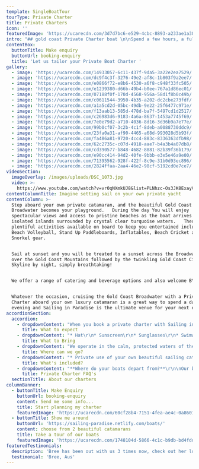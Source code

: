 ```yaml
---
template: SingleBoatTour
tourType: Private Charter
title: Private Charters
icon: ''
featuredImage: 'https://ucarecdn.com/3d7d7bc6-e529-4cbc-8893-a233ae1a3897/'
intro: "## gold coast Private Charter boat \n\nSpend a few hours, a full day or a beautiful evening with friends & family on the calm, clear waters of the Gold Coast Broadwater.  Our sailing catamarans are available for skippered private boat hire and ideal for birthday parties, hens parties, baby showers, family reunions, corporate events or for a unique day out with friends.   Catamarans are widely regarded for their smooth and stable ride as they are very wide and spacious and perfect for social occasions.  What’s more, the 360 panoramic views ensure you will enjoy the Gold Coast scenery at its absolute best as you sail our stunning waterways.\r  \n\n# [Take a tour of our boats.](https://sailing-paradise.netlify.com/boats/)"
contentBox:
  buttonTitle: Make enquiry
  buttonUrl: booking-enquiry
  title: 'Let us tailor your Private Boat Charter '
gallery:
  - image: 'https://ucarecdn.com/14933057-6c11-437f-9da5-3a22e2ea7529/'
  - image: 'https://ucarecdn.com/dc9f4c3f-3276-49e2-af8c-1b803f9a2ee7/'
  - image: 'https://ucarecdn.com/e0866f72-e8b6-4530-a6f8-c948f33fc505/'
  - image: 'https://ucarecdn.com/e1239380-d66b-49b4-b0ee-767a1d86ec01/'
  - image: 'https://ucarecdn.com/07188f0f-170d-4568-956a-58d1f8b0c49b/'
  - image: 'https://ucarecdn.com/c0611544-3950-4b35-a202-dc2cbe273fdf/'
  - image: 'https://ucarecdn.com/a1a5cd2d-05bc-49db-9e22-25f6477c971e/'
  - image: 'https://ucarecdn.com/f13aab13-585d-478d-ba7f-5497cd1d2517/'
  - image: 'https://ucarecdn.com/c26983d6-9183-4a6a-8637-1453a7745f69/'
  - image: 'https://ucarecdn.com/7e0e79d2-a710-4036-8d16-3d36b9a7e77e/'
  - image: 'https://ucarecdn.com/99b0cf07-3c2b-4c1f-8deb-a0088730ddc9/'
  - image: 'https://ucarecdn.com/23fa0a31-af90-4465-a68d-993028d5b93f/'
  - image: 'https://ucarecdn.com/fa486a81-9720-4cc4-883c-8336363dfb98/'
  - image: 'https://ucarecdn.com/62c2735c-c07d-4918-aae7-b4a3b4a07db8/'
  - image: 'https://ucarecdn.com/cd390577-b848-4682-8881-82b39f36b179/'
  - image: 'https://ucarecdn.com/e90cc414-94d2-40fe-9bbb-e3e5e46a9e00/'
  - image: 'https://ucarecdn.com/71395562-928f-422f-8c9e-31b0d93ec896/'
  - image: 'https://ucarecdn.com/2824ffaa-2aa4-46e2-98cf-5192cd0e7ce7/'
videoSection:
  imageOverlay: /images/uploads/DSC_1073.jpg
  video: >-
    https://www.youtube.com/watch?v=vr0qNXmkUJ8&list=PLNhzc-Os3JK8ExayVzzoHVvP2c0-4_oqt
contentColumnTitle: Imagine setting sail on your own private yacht
contentColumn: >-
  Step aboard your own private catamaran, and the beautiful Gold Coast
  Broadwater becomes your playground.   During the day You will enjoy
  spectacular views and access to pristine beaches as the boat arrives at
  isolated islands surrounded by crystal clear turquoise waters.   There are
  plentiful activities available on board to keep you entertained including
  Beach Volleyball, Stand Up Paddleboards, Inflatables, Beach Cricket and
  Snorkel gear.  


  Sail at sunset and you will be treated to a sunset across the Broadwater and
  over the Gold Coast Mountains followed by the twinkling Gold Coast City
  Skyline by night, simply breathtaking!


  We offer a range of catering and beverage options and also welcome BYO.  


  Whatever the occasion, cruising the Gold Coast Broadwater with a Private Boat
  Charter aboard your own luxury catamaran is a great way to spend a day or
  evening and Sailing in Paradise is the ultimate venue for your next event.
accordionSection:
  accordion:
    - dropdownContent: "When you book a private charter with Sailing in Paradise you can expect a quality of service from years of experience in the industry but most of all your can expect a fun day (or evening) on the water that your group will love.\r\n\nFrom your initial enquiry, we aim to make the booking process as simple as possible for you, offering a variety of optional extras including catering, beverages, motorised watersports should you wish to book them. But none of this is obligatory, we also welcome BYO.\r\n\nWe offer a personalised and customised service so if you have any questions or special requirements please feel free to reach out to our team and we will do our best to accommodate you."
      title: What to expect
    - dropdownContent: "* Hat\r\n* Sunscreen\r\n* Sunglasses\r\n* Swimwear\r\n* Towel\r\n* Jacket on cooler days\r\n* Camera\r\n* Easily removable shoes\n* Food and drinks if you wish to BYO"
      title: What to Bring
    - dropdownContent: "We operate in the calm, protected waters of the Gold Coast Broadwater. Where to go very much depends on what you would like to do and how long your boat charter is for so please feel free to discuss this with our team. In a 3 hour charter during the day our guests usually love a swim stop at Wavebreak Island where you can enjoy the range of island activities on board. Your skipper can make recommendations on the day, if you don't wish to swim you could also go up and sail around the millionaires mansions at Sovereign Islands.\r\n\nIn the evening we usually recommend sailing north to watch the sunset and returning to the southern part of the Broadwater to see the city lights after dark which are just beautiful."
      title: Where can we go?
    - dropdownContent: "* Private use of your own beautiful sailing catamaran for 3 to 6 hours.\r\n* Skipper plus 1 crew, (our crew are heaps of fun and have a laid-back yet professional nature) we promise you will love them, Check out our-crew page to meet the gang!\r\n* Island Activities for day charters incl. Stand up Paddle Boards, beach games and cute inflatables\r\n* Use of tablet with premium spotify and sound system on board\r\n* Use of small marine BBQ if required\r\n* Use of large eskies (ice supplied)\r\n* Instaworthy Memento Photos taken by our crew\r\n* Lots of FUN!!"
      title: What's included?
    - dropdownContent: "**Where do your boats depart from?**\r\n\nOur boats are berthed at D9 and D10 at Marina Mirage. Please see the 'contact us' page on our website www.sailinginparadise.com.au for further details and a map. Marina Mirage is about 10 mins from Surfers and 15 mins from Broadbeach.\r\n\n\r\n\n**Where can I park?**\r\n\nThere is plentiful free parking underneath the Marina Mirage Shopping Centre which you are permitted to use.\r\n\n\r****\n\n**What about other transport options?**\r\n\nThere are lots of ways to get to the boat! The most popular (and cost effective/convenient) if often via Maxi Taxis.\r\n\n\r\n\n**Are your charters suitable for children?**\r\n\nAbsolutely! We love having kids on board and our crew will often try and include them in the sailing and driving the boat. We also carry a range of beach games suitable for kids including buckets and spades for the littlest family members. The wide and spacious deck area also make the boats wonderful for kids, of course you are always careful with children when it comes to being on the water but as boats go our catamarans would be some of the most family friendly around. Please feel free to contact our team if you have any questions about which boat may be best for your family.\r\n\n\r\n\n**Can I BYO food and drink?**\r\n\nYes if you would like to bring your own food and drinks on board that is completely fine.\r\n\n\r\n\n**I am short on time can you please help me out with catering/drinks?**\r\n\nYes, we also offer catering and drinks service for your convenience. Please request our full catering list as advance bookings are required. We offer a range of catering options from grazing boards, to tapas and private chefs.\r\n\n\r\n\n**Do you have Eskies on board?**\r\n\nYes we do and we also provide ice. The eskies are very large and can be used for food or drink.\r\n\n\r\n\n**Will I get seasick?**\r\n\nNope. We operate in the calm, protected waters of the Gold Coast Broadwater. We do not go offshore (into the open ocean) so we do not experience large waves. Our catamarans are very stable, and do not have the same side to side rocking motion as experienced by single hull vessels so you won't get seasick :-).\r\n\n\r\n\n**What happens if it rains?**\r\n\nFirst of all remember...a little rain doesn't stop a great time on our boats especially in the warm Gold Coast endless summer... But do rest assured that we have a very generous wet weather policy as we want you to enjoy your time on board the boat, so if there is torrential rain or storms at the time you will be able to cancel or reschedule your cruise. Please see the full booking policy provided with your invoice for full details or contact our team."
      title: Private Charter FAQ's
  sectionTitle: About our charters
columnBanner:
  - buttonTitle: Make Enquiry
    buttonUrl: booking-enquiry
    content: Send me some info...
    title: Start planning my charter
    featuredImage: 'https://ucarecdn.com/60cf28b4-7151-4fea-ae4c-0a8601e88000/'
  - buttonTitle: Show me around
    buttonUrl: 'https://sailing-paradise.netlify.com/boats/'
    content: choose from 2 beautiful catamarans
    title: Take a tour of our boats
    featuredImage: 'https://ucarecdn.com/1748104d-5866-4c1c-b9db-bd4fdd0fa4ab/'
featuredTestimonials:
  description: 'Bree has been out with us 3 times now, check out her lovely review here...'
  testimonial: 'Bree, Aus'
---
```


